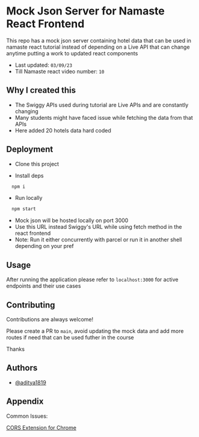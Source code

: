 # Mock Json Server for Namaste React Frontend

This repo has a mock json server containing hotel data that can be used in namaste react tutorial instead of depending on a Live API that can change anytime putting a work to updated react components

- Last updated: `03/09/23`
- Till Namaste react video number: `10`

## Why I created this

- The Swiggy APIs used during tutorial are Live APIs and are constantly changing
- Many students might have faced issue while fetching the data from that APIs
- Here added 20 hotels data hard coded

## Deployment

- Clone this project

- Install deps

```bash
  npm i
```

- Run locally

```bash
  npm start
```

- Mock json will be hosted locally on port 3000
- Use this URL instead Swiggy's URL while using fetch method in the react frontend
- Note: Run it either concurrently with parcel or run it in another shell depending on your pref

## Usage

After running the application please refer to `localhost:3000` for active endpoints and their use cases

## Contributing

Contributions are always welcome!

Please create a PR to `main`, avoid updating the mock data and add more routes if need that can be used futher in the course

Thanks

## Authors

- [@aditya1819](https://www.github.com/aditya1819)

## Appendix

Common Issues:

[CORS Extension for Chrome](https://chrome.google.com/webstore/detail/allow-cors-access-control/lhobafahddgcelffkeicbaginigeejlf)
